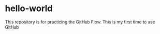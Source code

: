 # hello-world
This repository is for practicing the GitHub Flow.
This is my first time to use GitHub
